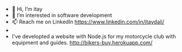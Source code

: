 - 👋 Hi, I’m itay
- 👀 I’m interested in software development
- 📫 Reach me on LinkedIn https://www.linkedin.com/in/itaydali/
- 
- I've developted a website with Node.js for my motorcycle club with equipment and guides. http://bikers-buy.herokuapp.com/ 

<!---
itay9/itay9 is a ✨ special ✨ repository because its `README.md` (this file) appears on your GitHub profile.
You can click the Preview link to take a look at your changes.
--->
